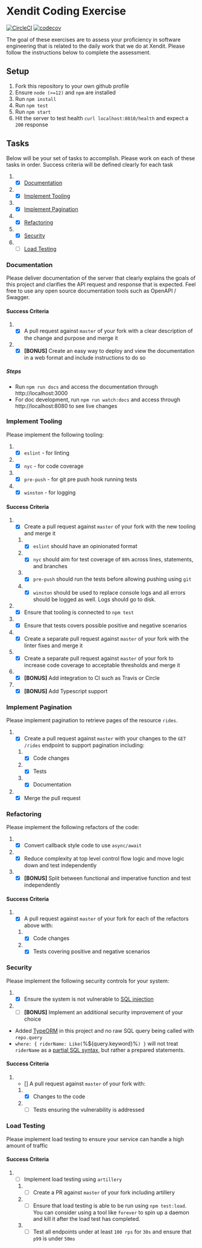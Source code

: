 # Xendit Coding Exercise
[![CircleCI](https://circleci.com/gh/kihonq/xendit-backend-test/tree/master.svg?style=shield)](https://circleci.com/gh/kihonq/xendit-backend-test/tree/master)  [![codecov](https://codecov.io/gh/kihonq/xendit-backend-test/branch/master/graph/badge.svg?token=8OU13YDAOH)](https://codecov.io/gh/kihonq/xendit-backend-test)

The goal of these exercises are to assess your proficiency in software engineering that is related to the daily work that we do at Xendit. Please follow the instructions below to complete the assessment.

## Setup

1. Fork this repository to your own github profile
2. Ensure `node (>=12)` and `npm` are installed
3. Run `npm install`
4. Run `npm test`
5. Run `npm start`
6. Hit the server to test health `curl localhost:8010/health` and expect a `200` response 

## Tasks

Below will be your set of tasks to accomplish. Please work on each of these tasks in order. Success criteria will be defined clearly for each task

1. - [x] [Documentation](#documentation)
2. - [x] [Implement Tooling](#implement-tooling)
3. - [x] [Implement Pagination](#implement-pagination)
4. - [x] [Refactoring](#refactoring)
5. - [x] [Security](#security)
6. - [ ] [Load Testing](#load-testing)

### Documentation

Please deliver documentation of the server that clearly explains the goals of this project and clarifies the API request and response that is expected.
Feel free to use any open source documentation tools such as OpenAPI / Swagger. 

#### Success Criteria

1. - [x] A pull request against `master` of your fork with a clear description of the change and purpose and merge it
2. - [x] **[BONUS]** Create an easy way to deploy and view the documentation in a web format and include instructions to do so

##### Steps
- Run `npm run docs` and access the documentation through http://localhost:3000
- For doc development, run `npm run watch:docs` and access through http://localhost:8080 to see live changes

### Implement Tooling

Please implement the following tooling:

1. - [x] `eslint` - for linting
2. - [x] `nyc` - for code coverage
3. - [x] `pre-push` - for git pre push hook running tests
4. - [x] `winston` - for logging

#### Success Criteria

1. - [x] Create a pull request against `master` of your fork with the new tooling and merge it
    1. - [x] `eslint` should have an opinionated format
    2. - [x] `nyc` should aim for test coverage of `80%` across lines, statements, and branches
    3. - [x] `pre-push` should run the tests before allowing pushing using `git`
    4. - [x] `winston` should be used to replace console logs and all errors should be logged as well. Logs should go to disk.
2. - [x] Ensure that tooling is connected to `npm test`
3. - [x] Ensure that tests covers possible positive and negative scenarios
4. - [x] Create a separate pull request against `master` of your fork with the linter fixes and merge it
5. - [x] Create a separate pull request against `master` of your fork to increase code coverage to acceptable thresholds and merge it
6. - [x] **[BONUS]** Add integration to CI such as Travis or Circle
7. - [x] **[BONUS]** Add Typescript support

### Implement Pagination

Please implement pagination to retrieve pages of the resource `rides`.

1. - [x] Create a pull request against `master` with your changes to the `GET /rides` endpoint to support pagination including:
    1. - [x] Code changes
    2. - [x] Tests
    3. - [x] Documentation
2. - [x] Merge the pull request

### Refactoring

Please implement the following refactors of the code:

1. - [x] Convert callback style code to use `async/await`
2. - [x] Reduce complexity at top level control flow logic and move logic down and test independently
3. - [x] **[BONUS]** Split between functional and imperative function and test independently

#### Success Criteria

1. - [x] A pull request against `master` of your fork for each of the refactors above with:
    1. - [x] Code changes
    2. - [x] Tests covering positive and negative scenarios

### Security

Please implement the following security controls for your system:

1. - [x] Ensure the system is not vulnerable to [SQL injection](https://www.owasp.org/index.php/SQL_Injection)
2. - [ ] **[BONUS]** Implement an additional security improvement of your choice
- Added [TypeORM](https://typeorm.io) in this project and no raw SQL query being called with `repo.query`
- `where: { riderName: Like(`%${query.keyword}%`) }` will not treat `riderName` as a [partial SQL syntax](https://dev.to/yoshi_yoshi/typeorm-prevent-sql-injection-with-node-js-react-typescript-in-2021-1go4), but rather a prepared statements.

#### Success Criteria

1. - [] A pull request against `master` of your fork with:
    1. - [x] Changes to the code
    2. - [ ] Tests ensuring the vulnerability is addressed

### Load Testing

Please implement load testing to ensure your service can handle a high amount of traffic

#### Success Criteria

1. - [ ] Implement load testing using `artillery`
    1. - [ ] Create a PR against `master` of your fork including artillery
    2. - [ ] Ensure that load testing is able to be run using `npm test:load`. You can consider using a tool like `forever` to spin up a daemon and kill it after the load test has completed.
    3. - [ ] Test all endpoints under at least `100 rps` for `30s` and ensure that `p99` is under `50ms`
